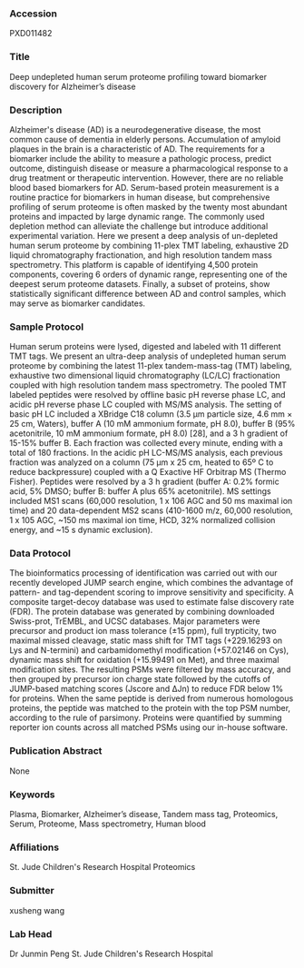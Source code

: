### Accession
PXD011482

### Title
Deep undepleted human serum proteome profiling toward biomarker discovery for Alzheimer’s disease

### Description
Alzheimer's disease (AD) is a neurodegenerative disease, the most common cause of dementia in elderly persons. Accumulation of amyloid plaques in the brain is a characteristic of AD. The requirements for a biomarker include the ability to measure a pathologic process, predict outcome, distinguish disease or measure a pharmacological response to a drug treatment or therapeutic intervention. However, there are no reliable blood based biomarkers for AD. Serum-based protein measurement is a routine practice for biomarkers in human disease, but comprehensive profiling of serum proteome is often masked by the twenty most abundant proteins and impacted by large dynamic range. The commonly used depletion method can alleviate the challenge but introduce additional experimental variation. Here we present a deep analysis of un-depleted human serum proteome by combining 11-plex TMT labeling, exhaustive 2D liquid chromatography fractionation, and high resolution tandem mass spectrometry. This platform is capable of identifying 4,500 protein components, covering 6 orders of dynamic range, representing one of the deepest serum proteome datasets. Finally, a subset of proteins, show statistically significant difference between AD and control samples, which may serve as biomarker candidates.

### Sample Protocol
Human serum proteins were lysed, digested and labeled with 11 different TMT tags. We present an ultra-deep analysis of undepleted human serum proteome by combining the latest 11-plex tandem-mass-tag (TMT) labeling, exhaustive two dimensional liquid chromatography (LC/LC) fractionation coupled with high resolution tandem mass spectrometry. The pooled TMT labeled peptides were resolved by offline basic pH reverse phase LC, and acidic pH reverse phase LC coupled with MS/MS analysis. The setting of basic pH LC included a XBridge C18 column (3.5 μm particle size, 4.6 mm × 25 cm, Waters), buffer A (10 mM ammonium formate, pH 8.0), buffer B (95% acetonitrile, 10 mM ammonium formate, pH 8.0) [28], and a 3 h gradient of 15-15% buffer B. Each fraction was collected every minute, ending with a total of 180 fractions. In the acidic pH LC-MS/MS analysis, each previous fraction was analyzed on a column (75 µm x 25 cm, heated to 65º C to reduce backpressure) coupled with a Q Exactive HF Orbitrap MS (Thermo Fisher). Peptides were resolved by a 3 h gradient (buffer A: 0.2% formic acid, 5% DMSO; buffer B: buffer A plus 65% acetonitrile). MS settings included MS1 scans (60,000 resolution, 1 x 106 AGC and 50 ms maximal ion time) and 20 data-dependent MS2 scans (410-1600 m/z, 60,000 resolution, 1 x 105 AGC, ~150 ms maximal ion time, HCD, 32% normalized collision energy, and ~15 s dynamic exclusion).

### Data Protocol
The bioinformatics processing of identification was carried out with our recently developed JUMP search engine, which combines the advantage of pattern- and tag-dependent scoring to improve sensitivity and specificity. A composite target-decoy database was used to estimate false discovery rate (FDR). The protein database was generated by combining downloaded Swiss-prot, TrEMBL, and UCSC databases. Major parameters were precursor and product ion mass tolerance (±15 ppm), full trypticity, two maximal missed cleavage, static mass shift for TMT tags (+229.16293 on Lys and N-termini) and carbamidomethyl modification (+57.02146 on Cys), dynamic mass shift for oxidation (+15.99491 on Met), and three maximal modification sites. The resulting PSMs were filtered by mass accuracy, and then grouped by precursor ion charge state followed by the cutoffs of JUMP-based matching scores (Jscore and ΔJn) to reduce FDR below 1% for proteins. When the same peptide is derived from numerous homologous proteins, the peptide was matched to the protein with the top PSM number, according to the rule of parsimony. Proteins were quantified by summing reporter ion counts across all matched PSMs using our in-house software.

### Publication Abstract
None

### Keywords
Plasma, Biomarker, Alzheimer’s disease, Tandem mass tag, Proteomics, Serum, Proteome, Mass spectrometry, Human blood

### Affiliations
St. Jude Children's Research Hospital
Proteomics

### Submitter
xusheng wang

### Lab Head
Dr Junmin Peng
St. Jude Children's Research Hospital


